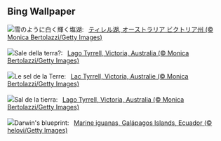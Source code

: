 ## Bing Wallpaper
![](https://www.bing.com/th?id=OHR.LakeTyrrell_JA-JP3510337163_UHD.jpg&w=1000)雪のように白く輝く塩湖:&nbsp;&ensp;[ティレル湖, オーストラリア ビクトリア州 (© Monica Bertolazzi/Getty Images)](https://www.bing.com/th?id=OHR.LakeTyrrell_JA-JP3510337163_UHD.jpg)
<br><br/>
![](https://www.bing.com/th?id=OHR.LakeTyrrell_IT-IT6174481161_UHD.jpg&w=1000)Sale della terra?:&nbsp;&ensp;[Lago Tyrrell, Victoria, Australia (© Monica Bertolazzi/Getty Images)](https://www.bing.com/th?id=OHR.LakeTyrrell_IT-IT6174481161_UHD.jpg)
<br><br/>
![](https://www.bing.com/th?id=OHR.LakeTyrrell_FR-FR7385244492_UHD.jpg&w=1000)Le sel de la Terre:&nbsp;&ensp;[Lac Tyrrell, Victoria, Australie (© Monica Bertolazzi/Getty Images)](https://www.bing.com/th?id=OHR.LakeTyrrell_FR-FR7385244492_UHD.jpg)
<br><br/>
![](https://www.bing.com/th?id=OHR.LakeTyrrell_ES-ES9869603940_UHD.jpg&w=1000)Sal de la tierra:&nbsp;&ensp;[Lago Tyrrell, Victoria, Australia (© Monica Bertolazzi/Getty Images)](https://www.bing.com/th?id=OHR.LakeTyrrell_ES-ES9869603940_UHD.jpg)
<br><br/>
![](https://www.bing.com/th?id=OHR.GalapagosIguana_EN-GB6309526875_UHD.jpg&w=1000)Darwin's blueprint:&nbsp;&ensp;[Marine iguanas, Galápagos Islands, Ecuador (© helovi/Getty Images)](https://www.bing.com/th?id=OHR.GalapagosIguana_EN-GB6309526875_UHD.jpg)
<br><br/>
